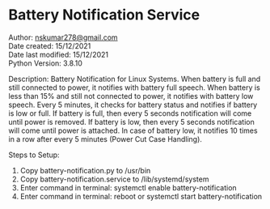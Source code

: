 # Battery Notification Service
Author: nskumar278@gmail.com  
Date created: 15/12/2021  
Date last modified: 15/12/2021  
Python Version: 3.8.10  

Description: 
Battery Notification for Linux Systems. 
When battery is full and still connected to power, it notifies with battery full speech.
When battery is less than 15% and still not connected to power, it notifies with battery low speech.
Every 5 minutes, it checks for battery status and notifies if battery is low or full.
If battery is full, then every 5 seconds notification will come until power is removed.
If battery is low, then every 5 seconds notification will come until power is attached. 
In case of battery low, it notifies 10 times in a row after every 5 minutes (Power Cut Case Handling).

Steps to Setup:
1. Copy battery-notification.py to /usr/bin
2. Copy battery-notification.service to /lib/systemd/system
3. Enter command in terminal: systemctl enable battery-notification
4. Enter command in terminal: reboot or systemctl start battery-notification
